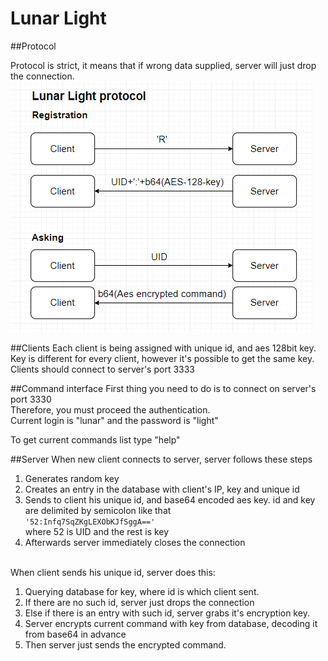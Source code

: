 # Lunar Light


##Protocol

Protocol is strict, it means that if wrong data supplied, server will just drop the connection.<br>
![LLP](llproto.PNG)

##Clients
Each client is being assigned with unique id, and aes 128bit key.<br>
Key is different for every client, however it's possible to get the same key.<br>
Clients should connect to server's port 3333

##Command interface 
First thing you need to do is to connect on server's port 3330<br>
Therefore, you must proceed the authentication.<br>
Current login is "lunar" and the password is "light"<br>

To get current commands list type "help"<br>

##Server
When new client connects to server, server follows these steps
1. Generates random key
2. Creates an entry in the database with client's IP, key and unique id
3. Sends to client his unique id, and base64 encoded aes key. id and key are delimited by semicolon like that<br>
`'52:Infq7SqZKgLEXObKJfSggA=='`<br>
where 52 is UID and the rest is key
4. Afterwards server immediately closes the connection
<br><br>

When client sends his unique id, server does this:
1. Querying database for key, where id is which client sent.
2. If there are no such id, server just drops the connection
3. Else if there is an entry with such id, server grabs it's encryption key.
4. Server encrypts current command with key from database, decoding it from base64 in advance
5. Then server just sends the encrypted command.